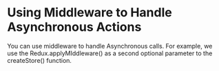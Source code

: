 # Using Middleware to Handle Asynchronous Actions #

You can use middleware to handle Asynchronous calls. For example, we use the Redux.applyMIddleware() as a second optional parameter to the createStore() function.
